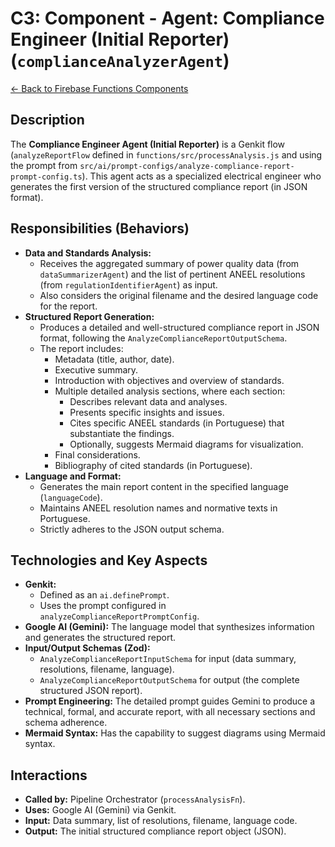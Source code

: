
# C3: Component - Agent: Compliance Engineer (Initial Reporter) (`complianceAnalyzerAgent`)

[<- Back to Firebase Functions Components](./../03-firebase-functions-components.md)

## Description

The **Compliance Engineer Agent (Initial Reporter)** is a Genkit flow (`analyzeReportFlow` defined in `functions/src/processAnalysis.js` and using the prompt from `src/ai/prompt-configs/analyze-compliance-report-prompt-config.ts`). This agent acts as a specialized electrical engineer who generates the first version of the structured compliance report (in JSON format).

## Responsibilities (Behaviors)

*   **Data and Standards Analysis:**
    *   Receives the aggregated summary of power quality data (from `dataSummarizerAgent`) and the list of pertinent ANEEL resolutions (from `regulationIdentifierAgent`) as input.
    *   Also considers the original filename and the desired language code for the report.
*   **Structured Report Generation:**
    *   Produces a detailed and well-structured compliance report in JSON format, following the `AnalyzeComplianceReportOutputSchema`.
    *   The report includes:
        *   Metadata (title, author, date).
        *   Executive summary.
        *   Introduction with objectives and overview of standards.
        *   Multiple detailed analysis sections, where each section:
            *   Describes relevant data and analyses.
            *   Presents specific insights and issues.
            *   Cites specific ANEEL standards (in Portuguese) that substantiate the findings.
            *   Optionally, suggests Mermaid diagrams for visualization.
        *   Final considerations.
        *   Bibliography of cited standards (in Portuguese).
*   **Language and Format:**
    *   Generates the main report content in the specified language (`languageCode`).
    *   Maintains ANEEL resolution names and normative texts in Portuguese.
    *   Strictly adheres to the JSON output schema.

## Technologies and Key Aspects

*   **Genkit:**
    *   Defined as an `ai.definePrompt`.
    *   Uses the prompt configured in `analyzeComplianceReportPromptConfig`.
*   **Google AI (Gemini):** The language model that synthesizes information and generates the structured report.
*   **Input/Output Schemas (Zod):**
    *   `AnalyzeComplianceReportInputSchema` for input (data summary, resolutions, filename, language).
    *   `AnalyzeComplianceReportOutputSchema` for output (the complete structured JSON report).
*   **Prompt Engineering:** The detailed prompt guides Gemini to produce a technical, formal, and accurate report, with all necessary sections and schema adherence.
*   **Mermaid Syntax:** Has the capability to suggest diagrams using Mermaid syntax.

## Interactions

*   **Called by:** Pipeline Orchestrator (`processAnalysisFn`).
*   **Uses:** Google AI (Gemini) via Genkit.
*   **Input:** Data summary, list of resolutions, filename, language code.
*   **Output:** The initial structured compliance report object (JSON).

    
